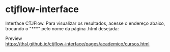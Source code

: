# ctjflow-interface
Interface CTJFlow.
Para visualizar os resultados, acesse o endereço abaixo, trocando o "***" pelo nome da página .html desejada:

Preview<br>
https://thsl.github.io/ctjflow-interface/pages/academico/cursos.html
